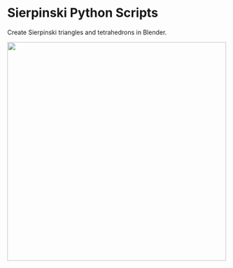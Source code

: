 # Sierpinski Python Scripts
Create Sierpinski triangles and tetrahedrons in Blender.

<img src="https://raw.githubusercontent.com/schevla/sierpinski/master/sierpinski1_3_small.png" width="500">
